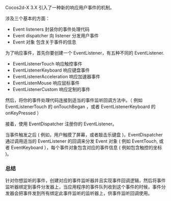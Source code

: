 Cocos2d-X 3.X 引入了一种新的响应用户事件的机制。

涉及三个基本的方面：

- Event listeners 封装你的事件处理代码
- Event dispatcher 向 listener 分发用户事件
- Event 对象 包含关于事件的信息

为了响应事件，首先你要创建一个 EventListener，有五种不同的 EventListener.

- EventListenerTouch 响应触控事件
- EventListenerKeyboard 响应键盘事件
- EventListenerAcceleration 响应加速器事件
- EventListenMouse 响应鼠标事件
- EventListenerCustom 响应定制的事件

然后，将你的事件处理代码连接到适当的事件监听回调方法中。（ 例如 EventListenerTouch 的 onTouchBegan ，或者 EventListenerKeyboard 的 onKeyPressed ）

接着，使用 EventDispatcher 注册你的 EventListener。

当事件触发之后 ( 例如，用户触摸了屏幕，或者敲击乐键盘 )，EventDispatcher 通过调用适当的 EventListener 的回调来分发 Event 对象 ( 例如 EventTouch, 或者 EventKeyboard ），每个事件对象包含对应的事件信息 ( 例如包含触控的坐标 )。



### 总结

针对你想监听的事件，创建对应的事件监听器并且实现事件回调逻辑，然后将事件监听器绑定到事件分发器上，当应用程序的事件队列收到这个事件的时候，事件分发器会把事件发到所有绑定此事件监听的监听器上，供事件监听回调使用。